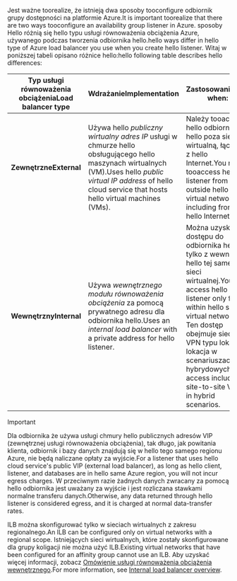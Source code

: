 <span data-ttu-id="d703e-101">Jest ważne toorealize, że istnieją dwa sposoby tooconfigure odbiornik grupy dostępności na platformie Azure.</span><span class="sxs-lookup"><span data-stu-id="d703e-101">It is important toorealize that there are two ways tooconfigure an availability group listener in Azure.</span></span> <span data-ttu-id="d703e-102">sposoby Hello różnią się hello typu usługi równoważenia obciążenia Azure, używanego podczas tworzenia odbiornika hello.</span><span class="sxs-lookup"><span data-stu-id="d703e-102">hello ways differ in hello type of Azure load balancer you use when you create hello listener.</span></span> <span data-ttu-id="d703e-103">Witaj w poniższej tabeli opisano różnice hello:</span><span class="sxs-lookup"><span data-stu-id="d703e-103">hello following table describes hello differences:</span></span>

| <span data-ttu-id="d703e-104">Typ usługi równoważenia obciążenia</span><span class="sxs-lookup"><span data-stu-id="d703e-104">Load balancer type</span></span> | <span data-ttu-id="d703e-105">Wdrażanie</span><span class="sxs-lookup"><span data-stu-id="d703e-105">Implementation</span></span> | <span data-ttu-id="d703e-106">Zastosowania:</span><span class="sxs-lookup"><span data-stu-id="d703e-106">Use when:</span></span> |
| --- | --- | --- |
| <span data-ttu-id="d703e-107">**Zewnętrzne**</span><span class="sxs-lookup"><span data-stu-id="d703e-107">**External**</span></span> |<span data-ttu-id="d703e-108">Używa hello *publiczny wirtualny adres IP* usługi w chmurze hello obsługującego hello maszynach wirtualnych (VM).</span><span class="sxs-lookup"><span data-stu-id="d703e-108">Uses hello *public virtual IP address* of hello cloud service that hosts hello virtual machines (VMs).</span></span> |<span data-ttu-id="d703e-109">Należy tooaccess hello odbiornika z hello poza siecią wirtualną, łącznie z hello Internet.</span><span class="sxs-lookup"><span data-stu-id="d703e-109">You need tooaccess hello listener from outside hello virtual network, including from hello Internet.</span></span> |
| <span data-ttu-id="d703e-110">**Wewnętrzny**</span><span class="sxs-lookup"><span data-stu-id="d703e-110">**Internal**</span></span> |<span data-ttu-id="d703e-111">Używa *wewnętrznego modułu równoważenia obciążenia* za pomocą prywatnego adresu dla odbiornika hello.</span><span class="sxs-lookup"><span data-stu-id="d703e-111">Uses an *internal load balancer* with a private address for hello listener.</span></span> |<span data-ttu-id="d703e-112">Można uzyskać dostępu do odbiornika hello tylko z wewnątrz hello tej samej sieci wirtualnej.</span><span class="sxs-lookup"><span data-stu-id="d703e-112">You can access hello listener only from within hello same virtual network.</span></span> <span data-ttu-id="d703e-113">Ten dostęp obejmuje sieci VPN typu lokacja lokacja w scenariuszach hybrydowych.</span><span class="sxs-lookup"><span data-stu-id="d703e-113">This access includes site-to-site VPN in hybrid scenarios.</span></span> |

> [!IMPORTANT]
> <span data-ttu-id="d703e-114">Dla odbiornika że używa usługi chmury hello publicznych adresów VIP (zewnętrznej usługi równoważenia obciążenia), tak długo, jak powitania klienta, odbiornik i bazy danych znajdują się w hello tego samego regionu Azure, nie będą naliczane opłaty za wyjście.</span><span class="sxs-lookup"><span data-stu-id="d703e-114">For a listener that uses hello cloud service's public VIP (external load balancer), as long as hello client, listener, and databases are in hello same Azure region, you will not incur egress charges.</span></span> <span data-ttu-id="d703e-115">W przeciwnym razie żadnych danych zwracany za pomocą hello odbiornika jest uważany za wyjście i jest rozliczana stawkami normalne transferu danych.</span><span class="sxs-lookup"><span data-stu-id="d703e-115">Otherwise, any data returned through hello listener is considered egress, and it is charged at normal data-transfer rates.</span></span> 
> 
> 

<span data-ttu-id="d703e-116">ILB można skonfigurować tylko w sieciach wirtualnych z zakresu regionalnego.</span><span class="sxs-lookup"><span data-stu-id="d703e-116">An ILB can be configured only on virtual networks with a regional scope.</span></span> <span data-ttu-id="d703e-117">Istniejących sieci wirtualnych, które zostały skonfigurowane dla grupy koligacji nie można użyć ILB.</span><span class="sxs-lookup"><span data-stu-id="d703e-117">Existing virtual networks that have been configured for an affinity group cannot use an ILB.</span></span> <span data-ttu-id="d703e-118">Aby uzyskać więcej informacji, zobacz [Omówienie usługi równoważenia obciążenia wewnętrznego](../articles/load-balancer/load-balancer-internal-overview.md).</span><span class="sxs-lookup"><span data-stu-id="d703e-118">For more information, see [Internal load balancer overview](../articles/load-balancer/load-balancer-internal-overview.md).</span></span>

